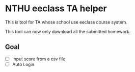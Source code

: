 # NTHU eeclass TA helper 
This is tool for TA whose school use eeclass course system.

This tool can now only download all the submitted homework.

## Goal
- [ ] Input score from a csv file
- [ ] Auto Login